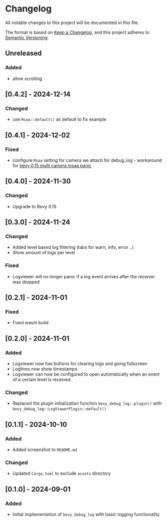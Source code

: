 # Changelog

All notable changes to this project will be documented in this file.

The format is based on [Keep a Changelog](https://keepachangelog.com/en/1.0.0/),
and this project adheres to [Semantic Versioning](https://semver.org/spec/v2.0.0.html).

## Unreleased

### Added
* allow scrolling

## [0.4.2] - 2024-12-14

### Changed
* use `Msaa::default()` as default to fix example

## [0.4.1] - 2024-12-02

### Fixed
* configure `Msaa` setting for camera we attach for debug_log - workaround for [bevy 0.15 multi camera msaa panic](https://github.com/bevyengine/bevy/issues/16590)

## [0.4.0] - 2024-11-30

### Changed
* Upgrade to Bevy 0.15

## [0.3.0] - 2024-11-24

### Changed
* Added level based log filtering (tabs for warn, info, error ..)
* Show amount of logs per level

### Fixed
* Logviewer will no longer panic if a log event arrives after the receiver was dropped

## [0.2.1] - 2024-11-01

### Fixed
* Fixed wasm build

## [0.2.0] - 2024-11-01

### Added
* Logviewer now has buttons for clearing logs and going fullscreen
* Loglines now show timestamps
* Logviewer can now be configured to open automatically when an event of a certain level is received.

### Changed
* Replaced the plugin initialization function `bevy_debug_log::plugin()` with `bevy_debug_log::LogViewerPlugin::default()`

## [0.1.1] - 2024-10-10

### Added
* Added screenshot to `README.md`

### Changed
* Updated `Cargo.toml` to exclude `assets` directory

## [0.1.0] - 2024-09-01

### Added
* Initial implementation of `bevy_debug_log` with basic logging functionality
